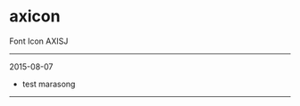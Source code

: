axicon
======

Font Icon AXISJ

-------------------------------------------------------------------------------
2015-08-07
- test marasong
-------------------------------------------------------------------------------
